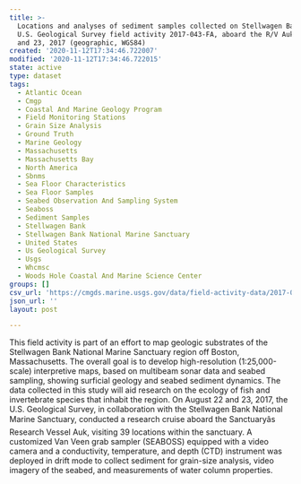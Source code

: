 ```yaml
---
title: >-
  Locations and analyses of sediment samples collected on Stellwagen Bank during
  U.S. Geological Survey field activity 2017-043-FA, aboard the R/V Auk, Aug 22
  and 23, 2017 (geographic, WGS84)
created: '2020-11-12T17:34:46.722007'
modified: '2020-11-12T17:34:46.722015'
state: active
type: dataset
tags:
  - Atlantic Ocean
  - Cmgp
  - Coastal And Marine Geology Program
  - Field Monitoring Stations
  - Grain Size Analysis
  - Ground Truth
  - Marine Geology
  - Massachusetts
  - Massachusetts Bay
  - North America
  - Sbnms
  - Sea Floor Characteristics
  - Sea Floor Samples
  - Seabed Observation And Sampling System
  - Seaboss
  - Sediment Samples
  - Stellwagen Bank
  - Stellwagen Bank National Marine Sanctuary
  - United States
  - Us Geological Survey
  - Usgs
  - Whcmsc
  - Woods Hole Coastal And Marine Science Center
groups: []
csv_url: 'https://cmgds.marine.usgs.gov/data/field-activity-data/2017-043-FA/'
json_url: ''
layout: post

---
```

This field activity is part of an effort to map geologic substrates of the Stellwagen Bank National Marine Sanctuary region off Boston, Massachusetts. The overall goal is to develop high-resolution (1:25,000-scale) interpretive maps, based on multibeam sonar data and seabed sampling, showing surficial geology and seabed sediment dynamics. The data collected in this study will aid research on the ecology of fish and invertebrate species that inhabit the region. On August 22 and 23, 2017, the U.S. Geological Survey, in collaboration with the Stellwagen Bank National Marine Sanctuary, conducted a research cruise aboard the Sanctuaryâs Research Vessel Auk, visiting 39 locations within the sanctuary. A customized Van Veen grab sampler (SEABOSS) equipped with a video camera and a conductivity, temperature, and depth (CTD) instrument was deployed in drift mode to collect sediment for grain-size analysis, video imagery of the seabed, and measurements of water column properties.
